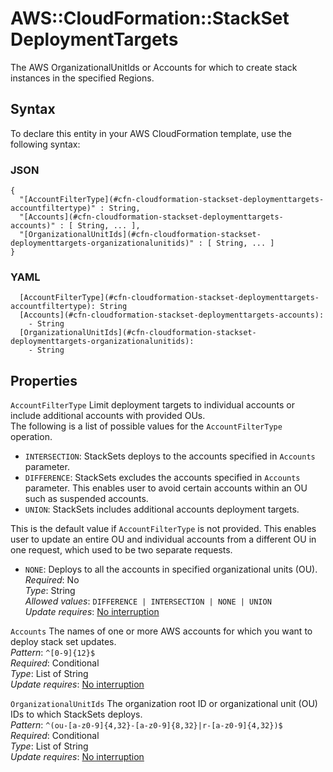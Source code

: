 # AWS::CloudFormation::StackSet DeploymentTargets<a name="aws-properties-cloudformation-stackset-deploymenttargets"></a>

The AWS OrganizationalUnitIds or Accounts for which to create stack instances in the specified Regions\.

## Syntax<a name="aws-properties-cloudformation-stackset-deploymenttargets-syntax"></a>

To declare this entity in your AWS CloudFormation template, use the following syntax:

### JSON<a name="aws-properties-cloudformation-stackset-deploymenttargets-syntax.json"></a>

```
{
  "[AccountFilterType](#cfn-cloudformation-stackset-deploymenttargets-accountfiltertype)" : String,
  "[Accounts](#cfn-cloudformation-stackset-deploymenttargets-accounts)" : [ String, ... ],
  "[OrganizationalUnitIds](#cfn-cloudformation-stackset-deploymenttargets-organizationalunitids)" : [ String, ... ]
}
```

### YAML<a name="aws-properties-cloudformation-stackset-deploymenttargets-syntax.yaml"></a>

```
  [AccountFilterType](#cfn-cloudformation-stackset-deploymenttargets-accountfiltertype): String
  [Accounts](#cfn-cloudformation-stackset-deploymenttargets-accounts): 
    - String
  [OrganizationalUnitIds](#cfn-cloudformation-stackset-deploymenttargets-organizationalunitids): 
    - String
```

## Properties<a name="aws-properties-cloudformation-stackset-deploymenttargets-properties"></a>

`AccountFilterType`  <a name="cfn-cloudformation-stackset-deploymenttargets-accountfiltertype"></a>
Limit deployment targets to individual accounts or include additional accounts with provided OUs\.  
The following is a list of possible values for the `AccountFilterType` operation\.  
+  `INTERSECTION`: StackSets deploys to the accounts specified in `Accounts` parameter\. 
+  `DIFFERENCE`: StackSets excludes the accounts specified in `Accounts` parameter\. This enables user to avoid certain accounts within an OU such as suspended accounts\.
+  `UNION`: StackSets includes additional accounts deployment targets\. 

  This is the default value if `AccountFilterType` is not provided\. This enables user to update an entire OU and individual accounts from a different OU in one request, which used to be two separate requests\.
+  `NONE`: Deploys to all the accounts in specified organizational units \(OU\)\.
*Required*: No  
*Type*: String  
*Allowed values*: `DIFFERENCE | INTERSECTION | NONE | UNION`  
*Update requires*: [No interruption](https://docs.aws.amazon.com/AWSCloudFormation/latest/UserGuide/using-cfn-updating-stacks-update-behaviors.html#update-no-interrupt)

`Accounts`  <a name="cfn-cloudformation-stackset-deploymenttargets-accounts"></a>
The names of one or more AWS accounts for which you want to deploy stack set updates\.  
*Pattern*: `^[0-9]{12}$`  
*Required*: Conditional  
*Type*: List of String  
*Update requires*: [No interruption](https://docs.aws.amazon.com/AWSCloudFormation/latest/UserGuide/using-cfn-updating-stacks-update-behaviors.html#update-no-interrupt)

`OrganizationalUnitIds`  <a name="cfn-cloudformation-stackset-deploymenttargets-organizationalunitids"></a>
The organization root ID or organizational unit \(OU\) IDs to which StackSets deploys\.  
*Pattern*: `^(ou-[a-z0-9]{4,32}-[a-z0-9]{8,32}|r-[a-z0-9]{4,32})$`  
*Required*: Conditional  
*Type*: List of String  
*Update requires*: [No interruption](https://docs.aws.amazon.com/AWSCloudFormation/latest/UserGuide/using-cfn-updating-stacks-update-behaviors.html#update-no-interrupt)